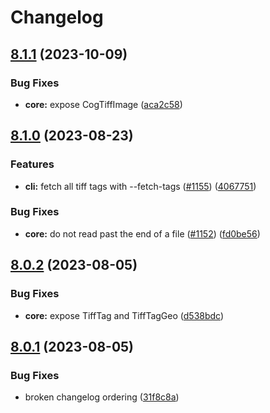 # Changelog

## [8.1.1](https://github.com/blacha/cogeotiff/compare/core-v8.1.0...core-v8.1.1) (2023-10-09)


### Bug Fixes

* **core:** expose CogTiffImage ([aca2c58](https://github.com/blacha/cogeotiff/commit/aca2c58f2c6ad0ccf95310eedd7402d50b9e77bd))

## [8.1.0](https://github.com/blacha/cogeotiff/compare/core-v8.0.2...core-v8.1.0) (2023-08-23)


### Features

* **cli:** fetch all tiff tags with --fetch-tags ([#1155](https://github.com/blacha/cogeotiff/issues/1155)) ([4067751](https://github.com/blacha/cogeotiff/commit/406775184eed18ab10ae2816ecbedea9706b20f5))


### Bug Fixes

* **core:** do not read past the end of a file ([#1152](https://github.com/blacha/cogeotiff/issues/1152)) ([fd0be56](https://github.com/blacha/cogeotiff/commit/fd0be56eee6944239502cd8ffd7a6fe89e76b984))

## [8.0.2](https://github.com/blacha/cogeotiff/compare/core-v8.0.1...core-v8.0.2) (2023-08-05)


### Bug Fixes

* **core:** expose TiffTag and TiffTagGeo ([d538bdc](https://github.com/blacha/cogeotiff/commit/d538bdc833bf76ba8d730a1062156916715585b4))

## [8.0.1](https://github.com/blacha/cogeotiff/compare/core-v8.0.0...core-v8.0.1) (2023-08-05)


### Bug Fixes

* broken changelog ordering ([31f8c8a](https://github.com/blacha/cogeotiff/commit/31f8c8ac5e2770427ed2dc0f5c7c34330c6cb0eb))
